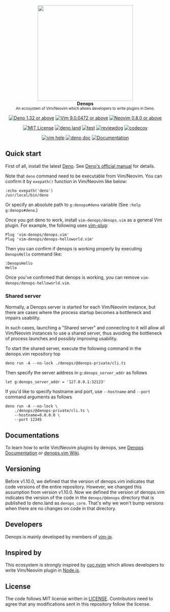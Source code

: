 <div align="center">
<img src="https://user-images.githubusercontent.com/3132889/113470275-51e30a00-948f-11eb-81bb-812986d131d5.png" width="300"><br>
<strong>Denops</strong><br>
<sup>An ecosystem of Vim/Neovim which allows developers to write plugins in Deno.</sup>

[![Deno 1.32 or above](https://img.shields.io/badge/Deno-Support%201.32.0-yellowgreen.svg?logo=deno)](https://github.com/denoland/deno/tree/v1.32.0)
[![Vim 9.0.0472 or above](https://img.shields.io/badge/Vim-Support%209.0.0472-yellowgreen.svg?logo=vim)](https://github.com/vim/vim/tree/v9.0.0472)
[![Neovim 0.8.0 or above](https://img.shields.io/badge/Neovim-Support%200.8.0-yellowgreen.svg?logo=neovim&logoColor=white)](https://github.com/neovim/neovim/tree/v0.8.0)

[![MIT License](https://img.shields.io/badge/license-MIT-blue.svg)](LICENSE)
[![deno land](http://img.shields.io/badge/available%20on-deno.land/x/denops__core-lightgrey.svg?logo=deno)](https://deno.land/x/denops_core)
[![test](https://github.com/vim-denops/denops.vim/actions/workflows/test.yml/badge.svg)](https://github.com/vim-denops/denops.vim/actions/workflows/test.yml)
[![reviewdog](https://github.com/vim-denops/denops.vim/actions/workflows/reviewdog.yml/badge.svg)](https://github.com/vim-denops/denops.vim/actions/workflows/reviewdog.yml)
[![codecov](https://codecov.io/github/vim-denops/denops.vim/branch/main/graph/badge.svg?token=k50SaoYUp0)](https://codecov.io/github/vim-denops/denops.vim)

[![vim help](https://img.shields.io/badge/vim-%3Ah%20denops-orange.svg)](doc/denops.txt)
[![deno doc](https://doc.deno.land/badge.svg)](https://doc.deno.land/https/deno.land/x/denops_core/mod.ts)
[![Documentation](https://img.shields.io/badge/denops-Documentation-yellow.svg)](https://vim-denops.github.io/denops-documentation/)

</div>

## Quick start

First of all, install the latest [Deno][deno]. See
[Deno's official manual](https://deno.land/manual/getting_started/installation)
for details.

Note that `deno` command need to be executable from Vim/Neovim. You can confirm
it by `exepath()` function in Vim/Neovim like below:

```vim
:echo exepath('deno')
/usr/local/bin/deno
```

Or specify an absolute path to `g:denops#deno` variable (See
`:help g:denops#deno`.)

Once you got deno to work, install `vim-denops/denops.vim` as a general Vim
plugin. For example, the following uses [vim-plug][vim-plug]:

```vim
Plug 'vim-denops/denops.vim'
Plug 'vim-denops/denops-helloworld.vim'
```

Then you can confirm if denops is working properly by executing `DenopsHello`
command like:

```vim
:DenopsHello
Hello
```

Once you've confirmed that denops is working, you can remove
`vim-denops/denops-helloworld.vim`.

[deno]: https://deno.land/
[vim-plug]: https://github.com/junegunn/vim-plug

### Shared server

Normally, a Denops server is started for each Vim/Neovim instance, but there are
cases where the process startup becomes a bottleneck and impairs usability.

In such cases, launching a "Shared server" and connecting to it will allow all
Vim/Neovim instances to use a shared server, thus avoiding the bottleneck of
process launches and possibly improving usability.

To start the shared server, execute the following command in the denops.vim
repository top

```
deno run -A --no-lock ./denops/@denops-private/cli.ts
```

Then specify the server address in `g:denops_server_addr` as follows

```vim
let g:denops_server_addr = '127.0.0.1:32123'
```

If you'd like to specify hostname and port, use `--hostname` and `--port`
command arguments as follows

```
deno run -A --no-lock \
    ./denops/@denops-private/cli.ts \
    --hostname=0.0.0.0 \
    --port 12345
```

## Documentations

To learn how to write Vim/Neovim plugins by denops, see
[Denops Documentation](https://vim-denops.github.io/denops-documentation/) or
[denops.vim Wiki](https://github.com/vim-denops/denops.vim/wiki).

## Versioning

Before v1.10.0, we defined that the version of denops.vim indicates that code
versions of the entire repository. However, we changed this assumption from
version v1.10.0. Now we defined the version of denops.vim indicates the version
of the code in the `denops/@denops` directory that is published to deno.land as
`denops_core`. That's why we won't bump versions when there are no changes on
code in that directory.

## Developers

Denops is mainly developed by members of [vim-jp][vim-jp].

## Inspired by

This ecosystem is strongly inspired by [coc.nvim][coc.nvim] which allows
developers to write Vim/Neovim plugin in [Node.js][node.js].

[coc.nvim]: https://github.com/neoclide/coc.nvim
[node.js]: https://nodejs.org/ja/
[vim-jp]: https://vim-jp.org/

## License

The code follows MIT license written in [LICENSE](./LICENSE). Contributors need
to agree that any modifications sent in this repository follow the license.
